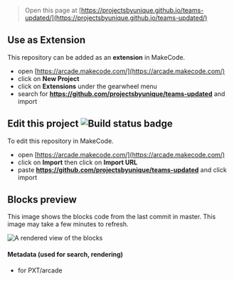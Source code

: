  


> Open this page at [https://projectsbyunique.github.io/teams-updated/](https://projectsbyunique.github.io/teams-updated/)

## Use as Extension

This repository can be added as an **extension** in MakeCode.

* open [https://arcade.makecode.com/](https://arcade.makecode.com/)
* click on **New Project**
* click on **Extensions** under the gearwheel menu
* search for **https://github.com/projectsbyunique/teams-updated** and import

## Edit this project ![Build status badge](https://github.com/projectsbyunique/teams-updated/workflows/MakeCode/badge.svg)

To edit this repository in MakeCode.

* open [https://arcade.makecode.com/](https://arcade.makecode.com/)
* click on **Import** then click on **Import URL**
* paste **https://github.com/projectsbyunique/teams-updated** and click import

## Blocks preview

This image shows the blocks code from the last commit in master.
This image may take a few minutes to refresh.

![A rendered view of the blocks](https://github.com/projectsbyunique/teams-updated/raw/master/.github/makecode/blocks.png)

#### Metadata (used for search, rendering)

* for PXT/arcade
<script src="https://makecode.com/gh-pages-embed.js"></script><script>makeCodeRender("{{ site.makecode.home_url }}", "{{ site.github.owner_name }}/{{ site.github.repository_name }}");</script>
